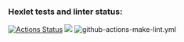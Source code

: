 ### Hexlet tests and linter status:
[![Actions Status](https://github.com/AlekseySapunkov/frontend-project-lvl1/workflows/hexlet-check/badge.svg)](https://github.com/AlekseySapunkov/frontend-project-lvl1/actions)
<a href="https://codeclimate.com/github/codeclimate/codeclimate/maintainability"><img src="https://api.codeclimate.com/v1/badges/a99a88d28ad37a79dbf6/maintainability" /></a>
![github-actions-make-lint.yml](https://github.com/github/docs/actions/workflows/main.yml/badge.svg)
